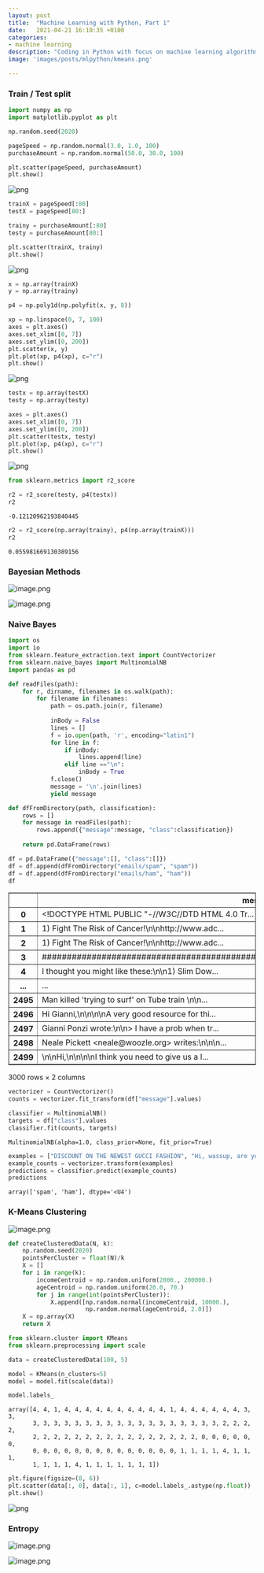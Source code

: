 ```yaml
---
layout: post
title:  "Machine Learning with Python, Part 1"
date:   2021-04-21 16:10:35 +0100
categories: 
- machine learning
description: "Coding in Python with focus on machine learning algorithms and techniques. Train / test split, Bayesian Methods, Naive Bayes, K-Means Clustering, Entropy."
image: 'images/posts/mlpython/kmeans.png'

---
```


### Train / Test split


```python
import numpy as np
import matplotlib.pyplot as plt

np.random.seed(2020)
```


```python
pageSpeed = np.random.normal(3.0, 1.0, 100)
purchaseAmount = np.random.normal(50.0, 30.0, 100)

plt.scatter(pageSpeed, purchaseAmount)
plt.show()
```


![png](/images/posts/mlpython/output_2_0.png)



```python
trainX = pageSpeed[:80]
testX = pageSpeed[80:]

trainy = purchaseAmount[:80]
testy = purchaseAmount[80:]
```


```python
plt.scatter(trainX, trainy)
plt.show()
```


![png](/images/posts/mlpython/output_4_0.png)



```python
x = np.array(trainX)
y = np.array(trainy)

p4 = np.poly1d(np.polyfit(x, y, 8))
```


```python
xp = np.linspace(0, 7, 100)
axes = plt.axes()
axes.set_xlim([0, 7])
axes.set_ylim([0, 200])
plt.scatter(x, y)
plt.plot(xp, p4(xp), c="r")
plt.show()
```


![png](/images/posts/mlpython/output_6_0.png)



```python
testx = np.array(testX)
testy = np.array(testy)

axes = plt.axes()
axes.set_xlim([0, 7])
axes.set_ylim([0, 200])
plt.scatter(testx, testy)
plt.plot(xp, p4(xp), c="r")
plt.show()
```


![png](/images/posts/mlpython/output_7_0.png)



```python
from sklearn.metrics import r2_score

r2 = r2_score(testy, p4(testx))
r2
```




    -0.12120962193840445




```python
r2 = r2_score(np.array(trainy), p4(np.array(trainX)))
r2
```




    0.055981669130389156



### Bayesian Methods

![image.png](/images/posts/mlpython/1.png)

![image.png](/images/posts/mlpython/2.png)

### Naive Bayes


```python
import os
import io
from sklearn.feature_extraction.text import CountVectorizer
from sklearn.naive_bayes import MultinomialNB
import pandas as pd
```


```python
def readFiles(path):
    for r, dirname, filenames in os.walk(path):
        for filename in filenames:
            path = os.path.join(r, filename)
            
            inBody = False
            lines = []
            f = io.open(path, 'r', encoding="latin1")
            for line in f:
                if inBody:
                    lines.append(line)
                elif line =="\n":
                    inBody = True
            f.close()
            message = '\n'.join(lines)
            yield message

def dfFromDirectory(path, classification):
    rows = []
    for message in readFiles(path):
        rows.append({"message":message, "class":classification})
    
    return pd.DataFrame(rows)
```


```python
df = pd.DataFrame({"message":[], "class":[]})
df = df.append(dfFromDirectory("emails/spam", "spam"))
df = df.append(dfFromDirectory("emails/ham", "ham"))
df
```




<div>
<style scoped>
    .dataframe tbody tr th:only-of-type {
        vertical-align: middle;
    }

    .dataframe tbody tr th {
        vertical-align: top;
    }

    .dataframe thead th {
        text-align: right;
    }
</style>
<table border="1" class="dataframe">
  <thead>
    <tr style="text-align: right;">
      <th></th>
      <th>message</th>
      <th>class</th>
    </tr>
  </thead>
  <tbody>
    <tr>
      <th>0</th>
      <td>&lt;!DOCTYPE HTML PUBLIC "-//W3C//DTD HTML 4.0 Tr...</td>
      <td>spam</td>
    </tr>
    <tr>
      <th>1</th>
      <td>1) Fight The Risk of Cancer!\n\nhttp://www.adc...</td>
      <td>spam</td>
    </tr>
    <tr>
      <th>2</th>
      <td>1) Fight The Risk of Cancer!\n\nhttp://www.adc...</td>
      <td>spam</td>
    </tr>
    <tr>
      <th>3</th>
      <td>##############################################...</td>
      <td>spam</td>
    </tr>
    <tr>
      <th>4</th>
      <td>I thought you might like these:\n\n1) Slim Dow...</td>
      <td>spam</td>
    </tr>
    <tr>
      <th>...</th>
      <td>...</td>
      <td>...</td>
    </tr>
    <tr>
      <th>2495</th>
      <td>Man killed 'trying to surf' on Tube train \n\n...</td>
      <td>ham</td>
    </tr>
    <tr>
      <th>2496</th>
      <td>Hi Gianni,\n\n\n\nA very good resource for thi...</td>
      <td>ham</td>
    </tr>
    <tr>
      <th>2497</th>
      <td>Gianni Ponzi wrote:\n\n&gt; I have a prob when tr...</td>
      <td>ham</td>
    </tr>
    <tr>
      <th>2498</th>
      <td>Neale Pickett &lt;neale@woozle.org&gt; writes:\n\n\n...</td>
      <td>ham</td>
    </tr>
    <tr>
      <th>2499</th>
      <td>\n\nHi,\n\n\n\nI think you need to give us a l...</td>
      <td>ham</td>
    </tr>
  </tbody>
</table>
<p>3000 rows × 2 columns</p>
</div>




```python
vectorizer = CountVectorizer()
counts = vectorizer.fit_transform(df["message"].values)
```


```python
classifier = MultinomialNB()
targets = df["class"].values
classifier.fit(counts, targets)
```




    MultinomialNB(alpha=1.0, class_prior=None, fit_prior=True)




```python
examples = ["DISCOUNT ON THE NEWEST GUCCI FASHION", "Hi, wassup, are yu free tomorrow?"]
example_counts = vectorizer.transform(examples)
predictions = classifier.predict(example_counts)
predictions
```




    array(['spam', 'ham'], dtype='<U4')



### K-Means Clustering

![image.png](/images/posts/mlpython/3.png)


```python
def createClusteredData(N, k):
    np.random.seed(2020)
    pointsPerCluster = float(N)/k
    X = []
    for i in range(k):
        incomeCentroid = np.random.uniform(2000., 200000.)
        ageCentroid = np.random.uniform(20.0, 70.)
        for j in range(int(pointsPerCluster)):
            X.append([np.random.normal(incomeCentroid, 10000.), 
                      np.random.normal(ageCentroid, 2.0)])
    X = np.array(X)
    return X
```


```python
from sklearn.cluster import KMeans
from sklearn.preprocessing import scale

data = createClusteredData(100, 5)

model = KMeans(n_clusters=5)
model = model.fit(scale(data))
```


```python
model.labels_
```




    array([4, 4, 1, 4, 4, 4, 4, 4, 4, 4, 4, 4, 4, 1, 4, 4, 4, 4, 4, 4, 3, 3,
           3, 3, 3, 3, 3, 3, 3, 3, 3, 3, 3, 3, 3, 3, 3, 3, 3, 3, 2, 2, 2, 2,
           2, 2, 2, 2, 2, 2, 2, 2, 2, 2, 2, 2, 2, 2, 2, 2, 0, 0, 0, 0, 0, 0,
           0, 0, 0, 0, 0, 0, 0, 0, 0, 0, 0, 0, 0, 0, 1, 1, 1, 1, 4, 1, 1, 1,
           1, 1, 1, 1, 4, 1, 1, 1, 1, 1, 1, 1])




```python
plt.figure(figsize=(8, 6))
plt.scatter(data[:, 0], data[:, 1], c=model.labels_.astype(np.float))
plt.show()
```


![png](/images/posts/mlpython/output_25_0.png)


### Entropy

![image.png](/images/posts/mlpython/4.png)

![image.png](/images/posts/mlpython/5.png)
